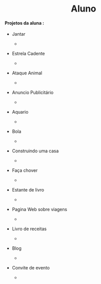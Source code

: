 

<div style="text-align : center" ><h1> Aluno </h1> </div>



#### Projetos da aluna :

* Jantar 

  * 



* Estrela Cadente

  * 



* Ataque Animal 

  * 



* Anuncio Publicitário

  * 

  

* Aquario 

  * 



* Bola

  *  



* Construindo uma casa

  *  

  

* Faça chover

  *  

  

* Estante de livro

  *  

  

* Pagina Web sobre viagens

  *  

  

* Livro de receitas

  * 

  

* Blog 

  * 

  

* Convite de evento

  *  
